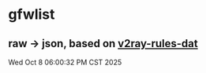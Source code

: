 # gfwlist
## raw -> json, based on [v2ray-rules-dat](https://github.com/Loyalsoldier/v2ray-rules-dat)
Wed Oct  8 06:00:32 PM CST 2025

